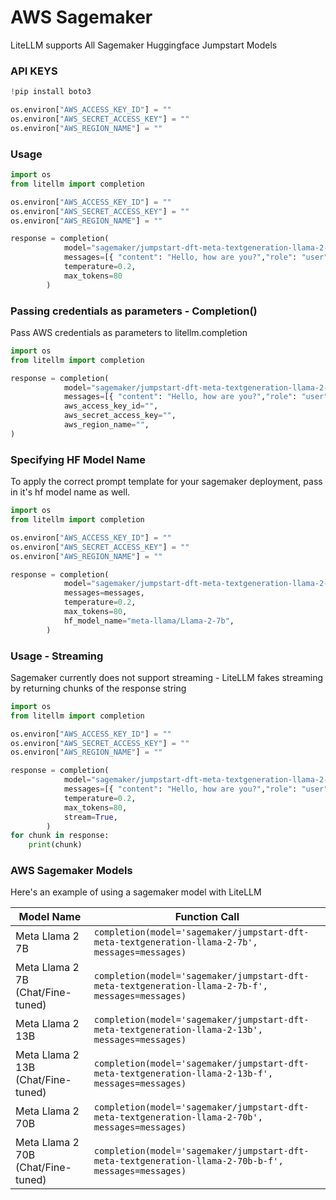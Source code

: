 # AWS Sagemaker
LiteLLM supports All Sagemaker Huggingface Jumpstart Models

### API KEYS
```python
!pip install boto3 

os.environ["AWS_ACCESS_KEY_ID"] = ""
os.environ["AWS_SECRET_ACCESS_KEY"] = ""
os.environ["AWS_REGION_NAME"] = ""
```

### Usage
```python
import os 
from litellm import completion

os.environ["AWS_ACCESS_KEY_ID"] = ""
os.environ["AWS_SECRET_ACCESS_KEY"] = ""
os.environ["AWS_REGION_NAME"] = ""

response = completion(
            model="sagemaker/jumpstart-dft-meta-textgeneration-llama-2-7b", 
            messages=[{ "content": "Hello, how are you?","role": "user"}],
            temperature=0.2,
            max_tokens=80
        )
```

### Passing credentials as parameters - Completion()
Pass AWS credentials as parameters to litellm.completion
```python
import os 
from litellm import completion

response = completion(
            model="sagemaker/jumpstart-dft-meta-textgeneration-llama-2-7b",
            messages=[{ "content": "Hello, how are you?","role": "user"}],
            aws_access_key_id="",
            aws_secret_access_key="",
            aws_region_name="",
)
```

### Specifying HF Model Name 
To apply the correct prompt template for your sagemaker deployment, pass in it's hf model name as well. 

```python
import os 
from litellm import completion

os.environ["AWS_ACCESS_KEY_ID"] = ""
os.environ["AWS_SECRET_ACCESS_KEY"] = ""
os.environ["AWS_REGION_NAME"] = ""

response = completion(
            model="sagemaker/jumpstart-dft-meta-textgeneration-llama-2-7b", 
            messages=messages,
            temperature=0.2,
            max_tokens=80,
            hf_model_name="meta-llama/Llama-2-7b",
        )
```


### Usage - Streaming
Sagemaker currently does not support streaming - LiteLLM fakes streaming by returning chunks of the response string

```python
import os 
from litellm import completion

os.environ["AWS_ACCESS_KEY_ID"] = ""
os.environ["AWS_SECRET_ACCESS_KEY"] = ""
os.environ["AWS_REGION_NAME"] = ""

response = completion(
            model="sagemaker/jumpstart-dft-meta-textgeneration-llama-2-7b", 
            messages=[{ "content": "Hello, how are you?","role": "user"}],
            temperature=0.2,
            max_tokens=80,
            stream=True,
        )
for chunk in response:
    print(chunk)
```

### AWS Sagemaker Models
Here's an example of using a sagemaker model with LiteLLM 

| Model Name                    | Function Call                                                                                       |
|-------------------------------|-------------------------------------------------------------------------------------------|
| Meta Llama 2 7B               | `completion(model='sagemaker/jumpstart-dft-meta-textgeneration-llama-2-7b', messages=messages)`        | `os.environ['AWS_ACCESS_KEY_ID']`, `os.environ['AWS_SECRET_ACCESS_KEY']`, `os.environ['AWS_REGION_NAME']`              |
| Meta Llama 2 7B (Chat/Fine-tuned)  | `completion(model='sagemaker/jumpstart-dft-meta-textgeneration-llama-2-7b-f', messages=messages)`      | `os.environ['AWS_ACCESS_KEY_ID']`, `os.environ['AWS_SECRET_ACCESS_KEY']`, `os.environ['AWS_REGION_NAME']`              |
| Meta Llama 2 13B              | `completion(model='sagemaker/jumpstart-dft-meta-textgeneration-llama-2-13b', messages=messages)`       | `os.environ['AWS_ACCESS_KEY_ID']`, `os.environ['AWS_SECRET_ACCESS_KEY']`, `os.environ['AWS_REGION_NAME']`              |
| Meta Llama 2 13B (Chat/Fine-tuned) | `completion(model='sagemaker/jumpstart-dft-meta-textgeneration-llama-2-13b-f', messages=messages)`     | `os.environ['AWS_ACCESS_KEY_ID']`, `os.environ['AWS_SECRET_ACCESS_KEY']`, `os.environ['AWS_REGION_NAME']`              |
| Meta Llama 2 70B              | `completion(model='sagemaker/jumpstart-dft-meta-textgeneration-llama-2-70b', messages=messages)`       | `os.environ['AWS_ACCESS_KEY_ID']`, `os.environ['AWS_SECRET_ACCESS_KEY']`, `os.environ['AWS_REGION_NAME']`              |
| Meta Llama 2 70B (Chat/Fine-tuned) | `completion(model='sagemaker/jumpstart-dft-meta-textgeneration-llama-2-70b-b-f', messages=messages)`   | `os.environ['AWS_ACCESS_KEY_ID']`, `os.environ['AWS_SECRET_ACCESS_KEY']`, `os.environ['AWS_REGION_NAME']`              |
